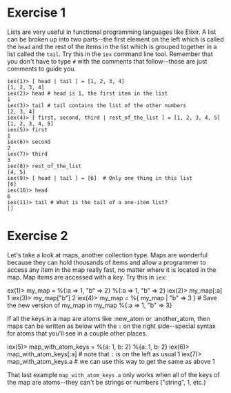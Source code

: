 # Exercise 1

Lists are very useful in functional programming languages like Elixir. A list
can be broken up into two parts--the first element on the left which is called
the `head` and the rest of the items in the list which is grouped together in
a list called the `tail`.  Try this in the `iex` command line tool. Remember
that you don't have to type `#` with the comments that follow--those are
just comments to guide you.

```
iex(1)> [ head | tail ] = [1, 2, 3, 4]
[1, 2, 3, 4]
iex(2)> head # head is 1, the first item in the list
1
iex(3)> tail # tail contains the list of the other numbers
[2, 3, 4]
iex(4)> [ first, second, third | rest_of_the_list ] = [1, 2, 3, 4, 5]
[1, 2, 3, 4, 5]
iex(5)> first
1
iex(6)> second
2
iex(7)> third
3
iex(8)> rest_of_the_list
[4, 5]
iex(9)> [ head | tail ] = [6]  # Only one thing in this list
[6]
iex(10)> head
6
iex(11)> tail # What is the tail of a one-item list?
[]
```

# Exercise 2

Let's take a look at maps, another collection type.  Maps are wonderful
because they can hold thousands of items and allow a programmer to access
any item in the map really fast, no matter where it is located in the map.
Map items are accessed with a key.  Try this in `iex`:

ex(1)> my_map = %{:a => 1, "b" => 2}
%{:a => 1, "b" => 2}
iex(2)> my_map[:a]
1
iex(3)> my_map["b"]
2
iex(4)> my_map = %{ my_map | "b" => 3 } # Save the new version of my_map in my_map
%{:a => 1, "b" => 3}

If all the keys in a map are atoms like :new_atom or :another_atom, then maps
can be written as below with the `:` on the right side--special syntax for
atoms that you'll see in a couple other places.

iex(5)> map_with_atom_keys = %{a: 1, b: 2}
%{a: 1, b: 2}
iex(6)> map_with_atom_keys[:a] # note that `:` is on the left as usual
1
iex(7)> map_with_atom_keys.a # we can use this way to get the same as above
1

That last example `map_with_atom_keys.a` only works when all of the keys
of the map are atoms--they can't be strings or numbers ("string", 1, etc.)
